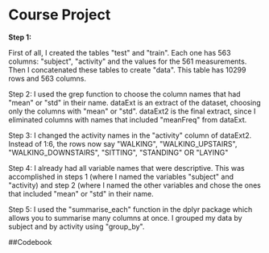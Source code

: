 # Course Project

**Step 1:**

First of all, I created the tables "test" and "train".
Each one has 563 columns: "subject", "activity" and the values for the 561 measurements.
Then I concatenated these tables to create "data". This table has 10299 rows and 563 columns.

Step 2:
I used the grep function to choose the column names that had "mean" or "std" in their name.
dataExt is an extract of the dataset, choosing only the columns with "mean" or "std".
dataExt2 is the final extract, since I eliminated columns with names that included "meanFreq" from dataExt.

Step 3:
I changed the activity names in the "activity" column of dataExt2. 
Instead of 1:6, the rows now say "WALKING", "WALKING_UPSTAIRS", "WALKING_DOWNSTAIRS", "SITTING", "STANDING" OR "LAYING"

Step 4:
I already had all variable names that were descriptive. This was accomplished in steps 1 (where I named the variables "subject" and "activity) and step 2 (where I named the other variables and chose the ones that included "mean" or "std" in their name.

Step 5:
I used the "summarise_each" function in the dplyr package which allows you to summarise many columns at once. I grouped my data by subject and by activity using "group_by". 

##Codebook







